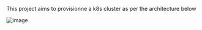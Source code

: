 This project aims to provisionne a k8s cluster as per the architecture below 

![image](https://github.com/Bolados/tfKube/assets/29570347/e2aed3b1-e0fa-4221-8237-2fc61677e7f9)
